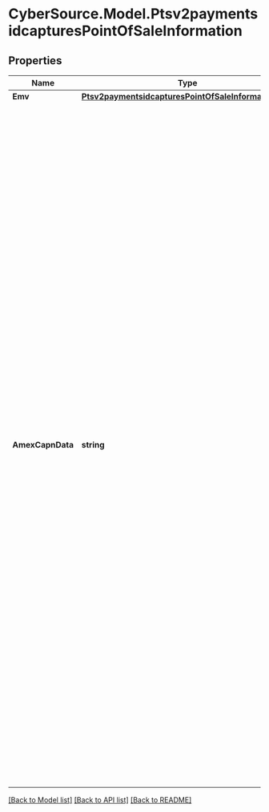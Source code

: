 # CyberSource.Model.Ptsv2paymentsidcapturesPointOfSaleInformation
## Properties

Name | Type | Description | Notes
------------ | ------------- | ------------- | -------------
**Emv** | [**Ptsv2paymentsidcapturesPointOfSaleInformationEmv**](Ptsv2paymentsidcapturesPointOfSaleInformationEmv.md) |  | [optional] 
**AmexCapnData** | **string** | Point-of-sale details for the transaction. This value is returned only for **American Express Direct**. CyberSource generates this value, which consists of a series of codes that identify terminal capability, security data, and specific conditions present at the time the transaction occurred. To comply with the CAPN requirements, this  value must be included in all subsequent follow-on requests, such as captures and follow-on credits.  When you perform authorizations, captures, and credits through CyberSource, CyberSource passes this value from the authorization service to the subsequent services for you. However, when you perform authorizations through CyberSource and perform subsequent services through other financial institutions, you must ensure that your requests for captures and credits include this value.  | [optional] 

[[Back to Model list]](../README.md#documentation-for-models) [[Back to API list]](../README.md#documentation-for-api-endpoints) [[Back to README]](../README.md)

